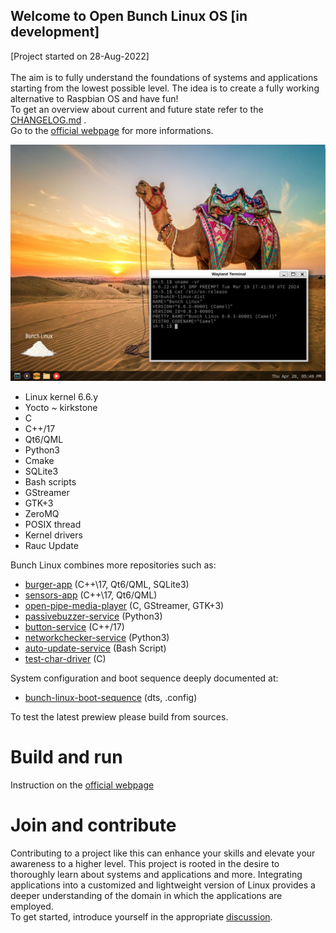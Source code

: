 ## Welcome to Open Bunch Linux OS [in development]
[Project started on 28-Aug-2022]<br><br>
The aim is to fully understand the foundations of systems and applications starting from the lowest possible level. The idea is to create a fully working alternative to Raspbian OS and have fun! <br>
To get an overview about current and future state refer to the [CHANGELOG.md](https://github.com/waelkarman/bunch-linux-manifests/blob/main/CHANGELOG.md) .
<br>
Go to the [official webpage](https://waelkarman.github.io/bunch-linux-manifests/) for more informations.

<img src="docs/miscellaneous/camel-desk.png">

- Linux kernel 6.6.y
- Yocto ~ kirkstone
- C
- C++/17
- Qt6/QML
- Python3
- Cmake
- SQLite3
- Bash scripts
- GStreamer
- GTK+3
- ZeroMQ
- POSIX thread
- Kernel drivers
- Rauc Update

Bunch Linux combines more repositories such as:<br>

- [burger-app](https://github.com/waelkarman/burger-shop) (C++\17, Qt6/QML, SQLite3)
- [sensors-app](https://github.com/waelkarman/sensors-app) (C++\17, Qt6/QML)
- [open-pipe-media-player](https://github.com/waelkarman/open-pipe-media-player) (C, GStreamer, GTK+3) 
- [passivebuzzer-service](https://github.com/waelkarman/passivebuzzer-service) (Python3)
- [button-service](https://github.com/waelkarman/button-service) (C++/17)
- [networkchecker-service](https://github.com/waelkarman/networkchecker-service) (Python3)
- [auto-update-service](https://github.com/waelkarman/bunch-linux-manifests/blob/main/meta-bunch-linux%2Frecipes-core%2Fbunch-update%2Fbunch-update%2Fbunch-update.sh) (Bash Script)
- [test-char-driver](https://github.com/waelkarman/hello-module) (C)

System configuration and boot sequence deeply documented at:<br>

- [bunch-linux-boot-sequence](https://github.com/waelkarman/bunch-linux-boot-sequence) (dts, .config)


To test the latest prewiew please build from sources.<br>

# Build and run
Instruction on the [official webpage](https://waelkarman.github.io/bunch-linux-manifests/)

# Join and contribute
Contributing to a project like this can enhance your skills and elevate your awareness to a higher level. This project is rooted in the desire to thoroughly learn about systems and applications and more. Integrating applications into a customized and lightweight version of Linux provides a deeper understanding of the domain in which the applications are employed.<br>
To get started, introduce yourself in the appropriate [discussion](https://github.com/waelkarman/bunch-linux-manifests/discussions/1).

